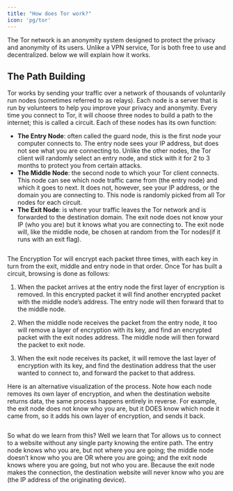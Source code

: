 ```yaml
---
title: "How does Tor work?"
icon: 'pg/tor'
---
```


The Tor network is an anonymity system designed to protect the privacy and anonymity of its users. Unlike a VPN service, Tor is both free to use and decentralized. below we will explain how it works.

## The Path Building

Tor works by sending your traffic over a network of thousands of voluntarily run nodes (sometimes referred to as relays). Each node is a server that is run by volunteers to help you improve your privacy and anonymity. Every time you connect to Tor, it will choose three nodes to build a path to the internet; this is called a circuit. Each of these nodes has its own function:

  - **The Entry Node**: often called the guard node, this is the first node your computer connects to. The entry node sees your IP address, but does not see what you are connecting to. Unlike the other nodes, the Tor client will randomly select an entry node, and stick with it for 2 to 3 months to protect you from certain attacks.
  - **The Middle Node**: the second node to which your Tor client connects. This node can see which node traffic came from (the entry node) and which it goes to next. It does not, however, see your IP address, or the domain you are connecting to. This node is randomly picked from all Tor nodes for each circuit.
  - **The Exit Node**: is where your traffic leaves the Tor network and is forwarded to the destination domain. The exit node does not know your IP (who you are) but it knows what you are connecting to. The exit node will, like the middle node, be chosen at random from the Tor nodes(if it runs with an exit flag).

```mermaid

```

The Encryption Tor will encrypt each packet three times, with each key in turn from the exit, middle and entry node in that order. Once Tor has built a circuit, browsing is done as follows:

1. When the packet arrives at the entry node the first layer of encryption is removed. In this encrypted packet it will find another encrypted packet with the middle node’s address. The entry node will then forward that to the middle node.

2. When the middle node receives the packet from the entry node, it too will remove a layer of encryption with its key, and find an encrypted packet with the exit nodes address. The middle node will then forward the packet to exit node.

3. When the exit node receives its packet, it will remove the last layer of encryption with its key, and find the destination address that the user wanted to connect to, and forward the packet to that address.

Here is an alternative visualization of the process. Note how each node removes its own layer of encryption, and when the destination website returns data, the same process happens entirely in reverse. For example, the exit node does not know who you are, but it DOES know which node it came from, so it adds his own layer of encryption, and sends it back.

```mermaid

```

So what do we learn from this? Well we learn that Tor allows us to connect to a website without any single party knowing the entire path. The entry node knows who you are, but not where you are going; the middle node doesn’t know who you are OR where you are going; and the exit node knows where you are going, but not who you are. Because the exit node makes the connection, the destination website will never know who you are (the IP address of the originating device).
